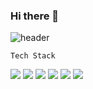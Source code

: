 ### Hi there 👋
![header](https://capsule-render.vercel.app/api?type=waving&color=FFBF00&text=%20SOHEE&nbsp;GitHub&height=200&fontSize=80&fontColor=ffffff)


	Tech Stack
 <div>
	<img src="https://img.shields.io/badge/Javascript-F7DF1E?style=flat&logo=javascript&logoColor=white"/>
	<img src="https://img.shields.io/badge/css3-1572B6?style=flat&logocss3&logoColor=white"/>
	<img src="https://img.shields.io/badge/아이콘내용-바탕색?style=flat&logo=로고이름&logoColor=white"/>
	<img src="https://img.shields.io/badge/아이콘내용-바탕색?style=flat&logo=로고이름&logoColor=white"/>
	<img src="https://img.shields.io/badge/아이콘내용-바탕색?style=flat&logo=로고이름&logoColor=white"/>
	<img src="https://img.shields.io/badge/아이콘내용-바탕색?style=flat&logo=로고이름&logoColor=white"/>
	 
 </div>
